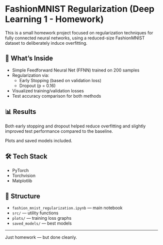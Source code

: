 # FashionMNIST Regularization (Deep Learning 1 - Homework)

This is a small homework project focused on regularization techniques for fully connected neural networks, using a reduced-size FashionMNIST dataset to deliberately induce overfitting.

## 🧠 What’s Inside

- Simple Feedforward Neural Net (FFNN) trained on 200 samples
- Regularization via:
  - Early Stopping (based on validation loss)
  - Dropout (p = 0.16)
- Visualized training/validation losses
- Test accuracy comparison for both methods

## 📊 Results

Both early stopping and dropout helped reduce overfitting and slightly improved test performance compared to the baseline.

Plots and saved models included.

## 🛠 Tech Stack

- PyTorch
- Torchvision
- Matplotlib

## 📁 Structure

- `fashion_mnist_regularization.ipynb` — main notebook
- `src/` — utility functions
- `plots/` — training loss graphs
- `saved_models/` — best models

---

Just homework — but done cleanly.
